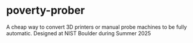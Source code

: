 # poverty-prober
A cheap way to convert 3D printers or manual probe machines to be fully automatic. Designed at NIST Boulder during Summer 2025
